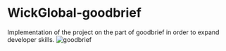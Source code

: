 # WickGlobal-goodbrief
Implementation of the project on the part of goodbrief in order to expand developer skills.
![goodbrief](https://user-images.githubusercontent.com/105146097/203062322-25856bbc-e911-4cef-be05-632734c94908.png)
